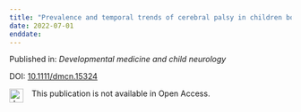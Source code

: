 ```yaml
---
title: "Prevalence and temporal trends of cerebral palsy in children born from 2002 to 2017 in Ontario[comma] Canada: Population-based cohort study."
date: 2022-07-01
enddate:
---
```


Published in: *Developmental medicine and child neurology*

DOI: [10.1111/dmcn.15324](https://doi.org/10.1111/dmcn.15324)

<img src=https://upload.wikimedia.org/wikipedia/commons/thumb/0/0e/Closed_Access_logo_transparent.svg/1200px-Closed_Access_logo_transparent.svg.png alt="drawing" width="25" align="left"/> &nbsp;&nbsp;&nbsp;This publication is not available in Open Access.


